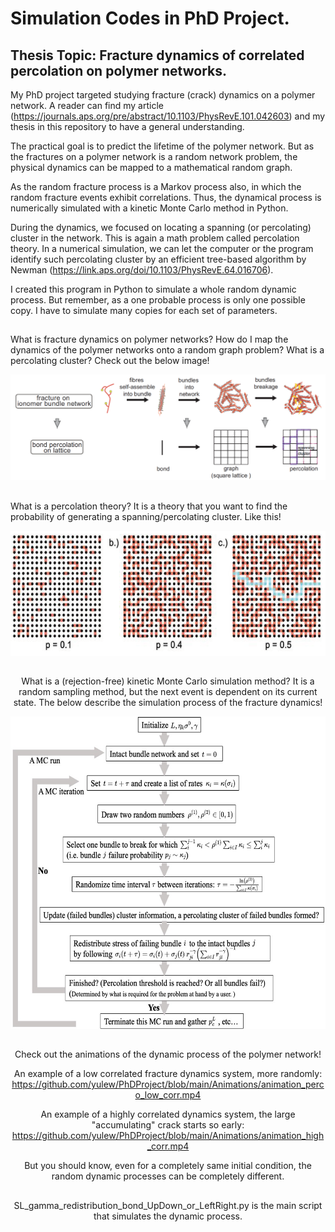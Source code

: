 # Simulation Codes in PhD Project.
## Thesis Topic: Fracture dynamics of correlated percolation on polymer networks.

My PhD project targeted studying fracture (crack) dynamics on a polymer network. A reader can find my article (https://journals.aps.org/pre/abstract/10.1103/PhysRevE.101.042603) and my thesis in this repository to have a general understanding.

The practical goal is to predict the lifetime of the polymer network. But as the fractures on a polymer network is a random network problem, the physical dynamics can be mapped to a mathematical random graph.


As the random fracture process is a Markov process also, in which the random fracture events exhibit correlations. Thus, the dynamical process is numerically simulated with a kinetic Monte Carlo method in Python.

During the dynamics, we focused on locating a spanning (or percolating) cluster in the network. This is again a math problem called percolation theory. In a numerical simulation, we can let the computer or the program identify such percolating cluster by an efficient tree-based algorithm by Newman (https://link.aps.org/doi/10.1103/PhysRevE.64.016706). 

I created this program in Python to simulate a whole random dynamic process. But remember, as a one probable process is only one possible copy. I have to simulate many copies for each set of parameters.

##

What is fracture dynamics on polymer networks? How do I map the dynamics of the polymer networks onto a random graph problem? What is a percolating cluster? Check out the below image!

![image](https://github.com/yulew/PhDProject/blob/main/imgs/Maping.png)

##
What is a percolation theory? It is a theory that you want to find the probability of generating a spanning/percolating cluster. Like this!
<div align=center><img width="550" height="200" src="https://github.com/yulew/PhDProject/blob/main/imgs/percolation.png">


##
What is a (rejection-free) kinetic Monte Carlo simulation method? It is a random sampling method, but the next event is dependent on its current state. The below describe the simulation process of the fracture dynamics!
<div align=center><img width="550" height="500" src="https://github.com/yulew/PhDProject/blob/main/imgs/Monte_Carlo.png">

##
Check out the animations of the dynamic process of the polymer network!

An example of a low correlated fracture dynamics system, more randomly: https://github.com/yulew/PhDProject/blob/main/Animations/animation_perco_low_corr.mp4

An example of a highly correlated dynamics system, the large "accumulating" crack starts so early: 
https://github.com/yulew/PhDProject/blob/main/Animations/animation_high_corr.mp4

But you should know, even for a completely same initial condition, the random dynamic processes can be completely different.


##

SL_gamma_redistribution_bond_UpDown_or_LeftRight.py is the main script that simulates the dynamic process.


